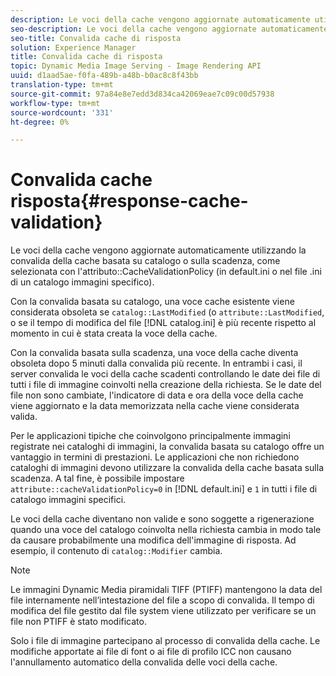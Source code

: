 ```yaml
---
description: Le voci della cache vengono aggiornate automaticamente utilizzando la convalida della cache basata su catalogo o sulla scadenza, come selezionata con l'attributo CacheValidationPolicy (in default.ini o nel file .ini di un catalogo immagini specifico).
seo-description: Le voci della cache vengono aggiornate automaticamente utilizzando la convalida della cache basata su catalogo o sulla scadenza, come selezionata con l'attributo CacheValidationPolicy (in default.ini o nel file .ini di un catalogo immagini specifico).
seo-title: Convalida cache di risposta
solution: Experience Manager
title: Convalida cache di risposta
topic: Dynamic Media Image Serving - Image Rendering API
uuid: d1aad5ae-f0fa-489b-a48b-b0ac8c8f43bb
translation-type: tm+mt
source-git-commit: 97a84e8e7edd3d834ca42069eae7c09c00d57938
workflow-type: tm+mt
source-wordcount: '331'
ht-degree: 0%

---
```



# Convalida cache risposta{#response-cache-validation}

Le voci della cache vengono aggiornate automaticamente utilizzando la convalida della cache basata su catalogo o sulla scadenza, come selezionata con l&#39;attributo::CacheValidationPolicy (in default.ini o nel file .ini di un catalogo immagini specifico).

Con la convalida basata su catalogo, una voce cache esistente viene considerata obsoleta se `catalog::LastModified` (o `attribute::LastModified`, o se il tempo di modifica del file [!DNL catalog.ini] è più recente rispetto al momento in cui è stata creata la voce della cache.

Con la convalida basata sulla scadenza, una voce della cache diventa obsoleta dopo 5 minuti dalla convalida più recente. In entrambi i casi, il server convalida le voci della cache scadenti controllando le date dei file di tutti i file di immagine coinvolti nella creazione della richiesta. Se le date del file non sono cambiate, l&#39;indicatore di data e ora della voce della cache viene aggiornato e la data memorizzata nella cache viene considerata valida.

Per le applicazioni tipiche che coinvolgono principalmente immagini registrate nei cataloghi di immagini, la convalida basata su catalogo offre un vantaggio in termini di prestazioni. Le applicazioni che non richiedono cataloghi di immagini devono utilizzare la convalida della cache basata sulla scadenza. A tal fine, è possibile impostare `attribute::cacheValidationPolicy=0` in [!DNL default.ini] e `1` in tutti i file di catalogo immagini specifici.

Le voci della cache diventano non valide e sono soggette a rigenerazione quando una voce del catalogo coinvolta nella richiesta cambia in modo tale da causare probabilmente una modifica dell&#39;immagine di risposta. Ad esempio, il contenuto di `catalog::Modifier` cambia.

>[!NOTE]
>
>Le immagini Dynamic Media piramidali TIFF (PTIFF) mantengono la data del file internamente nell’intestazione del file a scopo di convalida. Il tempo di modifica del file gestito dal file system viene utilizzato per verificare se un file non PTIFF è stato modificato.

Solo i file di immagine partecipano al processo di convalida della cache. Le modifiche apportate ai file di font o ai file di profilo ICC non causano l&#39;annullamento automatico della convalida delle voci della cache.
